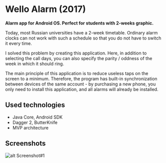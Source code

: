 # Wello Alarm (2017)
**Alarm app for Android OS. Perfect for students with 2-weeks graphic.**

Today, most Russian universities have a 2-week timetable. Ordinary alarm clocks can not work with such a schedule so that you do not have to switch it every time.

I solved this problem by creating this application. Here, in addition to selecting the call days, you can also specify the parity / oddness of the week in which it should ring.

The main principle of this application is to reduce useless taps on the screen to a minimum. Therefore, the program has built-in synchronization between devices of the same account - by purchasing a new phone, you only need to install this application, and all alarms will already be installed.

## Used technologies
- Java Core, Android SDK
- Dagger 2, ButterKnife
- MVP architecture

## Screenshots
![alt Screenshot#1](https://github.com/Perfomer/StudentsAlarm-2017/blob/master/Screenshots/Screenshot.png)
